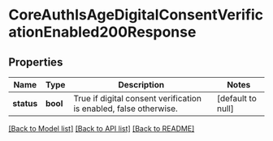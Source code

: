 # CoreAuthIsAgeDigitalConsentVerificationEnabled200Response

## Properties

Name | Type | Description | Notes
------------ | ------------- | ------------- | -------------
**status** | **bool** | True if digital consent verification is enabled,                     false otherwise. | [default to null]

[[Back to Model list]](../README.md#documentation-for-models) [[Back to API list]](../README.md#documentation-for-api-endpoints) [[Back to README]](../README.md)



